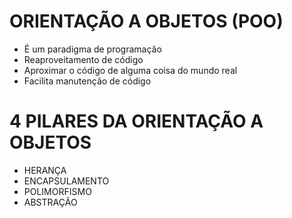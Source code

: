# ORIENTAÇÃO A OBJETOS (POO)

- É um paradigma de programação
- Reaproveitamento de código
- Aproximar o código de alguma coisa do mundo real
- Facilita manutenção de código

# 4 PILARES DA ORIENTAÇÃO A OBJETOS

- HERANÇA
- ENCAPSULAMENTO
- POLIMORFISMO
- ABSTRAÇÃO